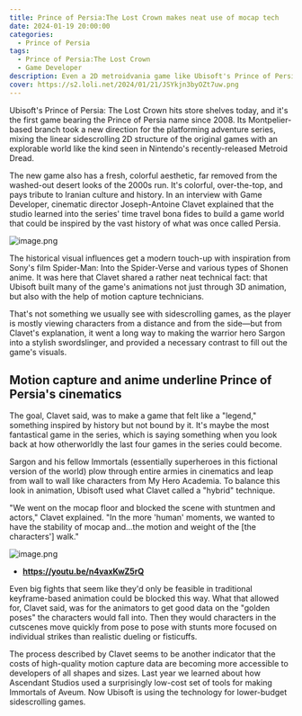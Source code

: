 ```yaml
---
title: Prince of Persia:The Lost Crown makes neat use of mocap tech
date: 2024-01-19 20:00:00
categories:
  - Prince of Persia
tags:
  - Prince of Persia:The Lost Crown
  - Game Developer
description: Even a 2D metroidvania game like Ubisoft's Prince of Persia:The Lost Crown can benefit by putting motion capture performers on a soundstage
cover: https://s2.loli.net/2024/01/21/JSYkjn3byOZt7uw.png
---
```


Ubisoft's Prince of Persia: The Lost Crown hits store shelves today, and it's the first game bearing the Prince of Persia name since 2008. Its Montpelier-based branch took a new direction for the platforming adventure series, mixing the linear sidescrolling 2D structure of the original games with an explorable world like the kind seen in Nintendo's recently-released Metroid Dread.

The new game also has a fresh, colorful aesthetic, far removed from the washed-out desert looks of the 2000s run. It's colorful, over-the-top, and pays tribute to Iranian culture and history. In an interview with Game Developer, cinematic director Joseph-Antoine Clavet explained that the studio learned into the series' time travel bona fides to build a game world that could be inspired by the vast history of what was once called Persia.

![image.png](https://s2.loli.net/2024/01/21/JSYkjn3byOZt7uw.png)

The historical visual influences get a modern touch-up with inspiration from Sony's film Spider-Man: Into the Spider-Verse and various types of Shonen anime. It was here that Clavet shared a rather neat technical fact: that Ubisoft built many of the game's animations not just through 3D animation, but also with the help of motion capture technicians.

That's not something we usually see with sidescrolling games, as the player is mostly viewing characters from a distance and from the side—but from Clavet's explanation, it went a long way to making the warrior hero Sargon into a stylish swordslinger, and provided a necessary contrast to fill out the game's visuals.

## Motion capture and anime underline Prince of Persia's cinematics

The goal, Clavet said, was to make a game that felt like a "legend," something inspired by history but not bound by it. It's maybe the most fantastical game in the series, which is saying something when you look back at how otherworldly the last four games in the series could become.

Sargon and his fellow Immortals (essentially superheroes in this fictional version of the world) plow through entire armies in cinematics and leap from wall to wall like characters from My Hero Academia. To balance this look in animation, Ubisoft used what Clavet called a "hybrid" technique.

"We went on the mocap floor and blocked the scene with stuntmen and actors," Clavet explained. "In the more 'human' moments, we wanted to have the stability of mocap and...the motion and weight of the [the characters'] walk."

![image.png](https://s2.loli.net/2024/01/21/Gtw53WhHeQTgNsJ.png)

- **https://youtu.be/n4vaxKwZ5rQ**

Even big fights that seem like they'd only be feasible in traditional keyframe-based animation could be blocked this way. What that allowed for, Clavet said, was for the animators to get good data on the "golden poses" the characters would fall into. Then they would characters in the cutscenes move quickly from pose to pose with stunts more focused on individual strikes than realistic dueling or fisticuffs.


The process described by Clavet seems to be another indicator that the costs of high-quality motion capture data are becoming more accessible to developers of all shapes and sizes. Last year we learned about how Ascendant Studios used a surprisingly low-cost set of tools for making Immortals of Aveum. Now Ubisoft is using the technology for lower-budget sidescrolling games.


